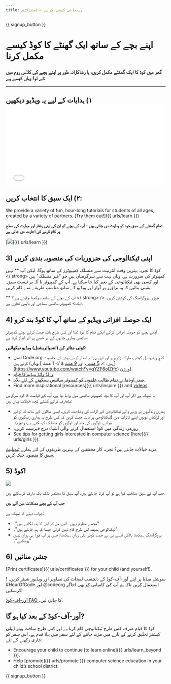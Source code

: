 ```yaml
---
title: رہنمائی کیسے کریں – ڈسٹرکٹس
---
```


{{ signup_button }}

# اپنے بچے کے ساتھ ایک گھنٹے کا کوڈ کیسے مکمل کرنا

### گھر میں کوڈ کا ایک گھنٹے مکمل کریں، یا رضاکارانہ طور پر اپنے بچے کی کلاس روم میں لے لو! یہاں کیسے ہے:

* * *

## ١) ہدایات کے لیے یہ ویڈیو دیکھیں <iframe width="500" height="255" src="//www.youtube.com/embed/SrnvvWDm73k" frameborder="0" allowfullscreen mark="crwd-mark"></iframe> 

## ٢) ایک سبق کا انتخاب کریں:

We provide a variety of fun, hour-long tutorials for students of all ages, created by a variety of partners. [Try them out!]({{ urls/learn }})

**تمام گھنٹے کے سبق خود کو ہدایت دی جاتی ہیں - آپ کے بچے کو ان کی اپنی رفتار اور مہارت کی سطح پر کام کرنے کی اجازت دی جاتی ہے**

[![](/images/fit-700/tutorials.png)]({{ urls/learn }})

## 3) اپنی ٹیکنالوجی کی ضروریات کی منصوبہ بندی کریں

کوڈ کا تجربہ بہترین وقت انٹرنیٹ سے منسلک کمپیوٹرز کے ساتھ ہوگا. لیکن آپ ** نہیں </ strong> کمپیوٹر کی ضرورت ہے. وہاں بہت سے سرگرمیاں ہیں جو "غیر منسلک" ہیں اور کسی بھی ٹیکنالوجی کے بغیر کیا جا سکتا ہے. آپ کے کمپیوٹر یا آلہ پر ٹیسٹ سبق. یقینی بنائیں کہ وہ براؤزر پر آواز اور ویڈیو کے ساتھ مناسب طریقے سے کام کریں.</p> 

** آپ کے بچے کے ساتھ سیکھنا چاہتے ہیں؟ </ strong>  جوڑی پروگرامنگ کی کوشش کریں. </ ایک> کمپیوٹر سائنس سماجی اور باہمی تعاون ہے.</p> 

## 4) ایک حوصلہ افزائی ویڈیو کے ساتھ آپ کا کوڈ بند کرو

آپکے بچے کو حوصلہ افزائی کرکے آپکے قیام کا کوڈ لینا اور کس طرح بات چیت کرتے ہوئے کمپیوٹر سائنس ہماری جانوں کے ہر حصے پر اثر انداز کرتا ہے.

**کوئی متاثر کن (انسپائریشنل) ویڈیو دیکھائیں:**

- اصل Code.org لانچ ویڈیو، بل گیٹس، مارک زکربربر اور این بی اے اسٹار کرس بوش کی خاصیت کرتے ہیں (وہاں [ 1 منٹ </ a ہیں. >، [ 5 منٹ ](https://www.youtube.com/watch؟v=nKIu9yen5nc)، اور <a href = "https://www.youtube.com/watch؟v = dU1xS07N-FA "> 9 منٹ ](https://www.youtube.com/watch؟v=qYZF6oIZtfc) ورژن).
- [ ورلڈ وائڈ ویڈیو کا قیام ](https://www.youtube.com/watch؟v=KsOIlDT145A)
- [ صدر اوباما نے تمام طالب علموں کو کمپیوٹر سائنس سیکھنے کے لئے بلایا ](https://www.youtube.com/watch؟v=6XvmhE1J9PY).
- Find more inspirational [resources]({{ urls/inspire }}) and [videos](https://www.youtube.com/playlist?list=PLzdnOPI1iJNfpD8i4Sx7U0y2MccnrNZuP).

یہ ٹھیک ہے اگر آپ اور آپ کا بچہ کمپیوٹر سائنس میں برانڈ نیا ہے. آپ کے قیامت کا کوڈ سرگرمی متعارف کرانے کیلئے کچھ خیالات یہاں ہیں:

- ہماری زندگیوں پر پڑنے والے ٹیکنالوجی کے اثرات کی وضاحت کریں، ایسی مثالوں کے ساتھ کہ لڑکے اور لڑکیاں دونوں اپنے تاثرات دیں (ٹیکنالوجی پر بات چیت کریں کہ کس طرح یہ ہماری زندگیوں کو بچانے، لوگوں کی مدد اور لوگوں کو منسلک کرسکتی ہے، وغیرہ)۔
- روزمرہ زندگی میں کوڈ استعمال کرنے والی اشیاء درج فہرست کریں۔
- See tips for getting girls interested in computer science [here]({{ urls/girls }}).

مزید خیالات چاہتے ہیں؟ تجربہ کار محققین کے بہترین طریقوں کے لئے ہمارے [ ٹیمپلیٹ سبق کا منصوبہ ](/files/AfterschoolEducatorLessonPlanOutline.docx) چیک کریں.

## 5) کوڈ!

<img src="/images/fit-700/tutorial-short-link.png" />

جب آپ نے سبق منتخب کیا ہے تو آپ کرنا چاہتے ہیں، آپ سبق کا مختصر لنک بک مارک کرسکتے ہیں.

**جب آپ کے بچے مشکلات میں آتے ہیں**

جواب دینے کا ٹھیک ہے:

- مجھے معلوم نہیں۔ آئیں مل کر اس کا پتہ لگاتے ہیں"۔"
- ٹیکنالوجی ہمیشہ اس طرح کام نہیں کرتی جیسا کہ ہم چاہتے ہیں"۔"
- پروگرامنگ سیکھنا بالکل ایسے ہی ہے جیسا کوئی نئی زبان سیکھنا؛ جس پر آپ فوراً ہی رواں نہیں ہوسکتے"۔"

## 6) جشن منائیں

[Print certificates]({{ urls/certificates }}) for your child (and yourself!).

! سوشل میڈیا پر اپنے آور-آف-کوڈ کے دلچسپ لمحات کی تصاویر اور ویڈیوز شیئر کریں۔ #HourOfCode اور @codeorg استعمال کریں تاکہ ہم آپ کی کامیابی کو بھی اجاگر کرسکیں!

[آور-آف-کوڈ FAQ ](https://help.edraak.org/hc/en-us/categories/200147083-Hour-of-Code)کا جائزہ لیں۔.

## آور-آف-کوڈ کے بعد کیا ہو گا?

کوڈ کا قیام صرف کس طرح ٹیکنالوجی کام کرتا ہے اور کس طرح سافٹ ویئر ایپلی کیشنز تخلیق کرنے کے بارے میں مزید جاننے کے لئے سفر میں پہلا قدم ہے. اس سفر کو جاری رکھنے کے لئے:

- Encourage your child to continue [to learn online]({{ urls/learn_beyond }}).
- Help [promote]({{ urls/promote }}) computer science education in your child’s school district.

{{ signup_button }}
